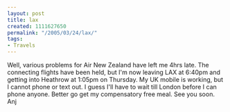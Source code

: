 ```yaml
---
layout: post
title: lax
created: 1111627650
permalink: "/2005/03/24/lax/"
tags:
- Travels
---
```

Well, various problems for Air New Zealand have left me 4hrs late.   The connecting flights have been held, but I'm now leaving LAX at 6:40pm and getting into Heathrow at 1:05pm on Thursday.  My UK mobile is working, but I cannot phone or text out.  I guess I'll have to wait till London before I can phone anyone.  Better go get my compensatory free meal.  See you soon. Anj
<!--break-->
